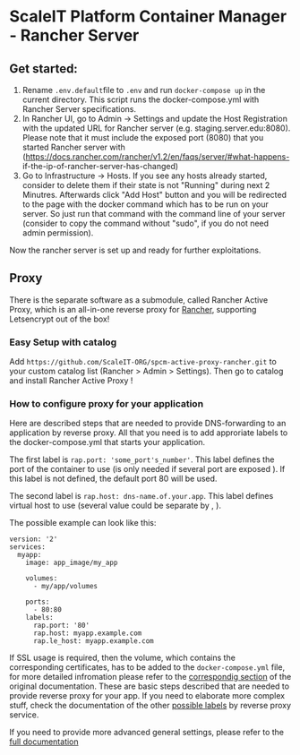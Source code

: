 # ScaleIT Platform Container Manager - Rancher Server

## Get started:
1. Rename `.env.default`file to `.env` and run `docker-compose up` in the current directory. This script runs the docker-compose.yml with 
Rancher Server specifications. 
2. In Rancher UI, go to Admin -> Settings and update the Host Registration
 with the updated URL for Rancher server (e.g. staging.server.edu:8080). Please note that it must include
 the exposed port (8080) that you started Rancher server with
 (https://docs.rancher.com/rancher/v1.2/en/faqs/server/#what-happens-
if-the-ip-of-rancher-server-has-changed)
3. Go to Infrastructure -> Hosts. If you see any hosts already started, consider to delete them if their state is not "Running" during next 2 Minutres. Afterwards click "Add Host" button and you will be redirected to the page with the docker command which has to be run on your server. So just run that command with the command line of your server (consider to copy the command without "sudo", if you do not need admin permission). 

Now the rancher server is set up and ready for further exploitations. 

## Proxy
There is the separate software as a submodule, called Rancher Active Proxy, which is an all-in-one reverse proxy for [Rancher](http://rancher.com), supporting Letsencrypt out of the box!

### Easy Setup with catalog
Add `https://github.com/ScaleIT-ORG/spcm-active-proxy-rancher.git` to your custom catalog list (Rancher > Admin > Settings).
Then go to catalog and install Rancher Active Proxy !

### How to configure proxy for your application
Here are described steps that are needed to provide DNS-forwarding to an application by reverse proxy.
All that you need is to add approriate labels to the docker-compose.yml 
that starts your application. 

The first label is `rap.port: 'some_port's_number'`. This label defines the port of the container to use (is only needed if several port are exposed ). If this label is not defined, the default port 80 will be used.

The second label is `rap.host: dns-name.of.your.app`. This label defines virtual host to use (several value could be separate by , ).

The possible example can look like this: 
    
    version: '2'
    services:
      myapp:
        image: app_image/my_app

        volumes:
          - my/app/volumes

        ports:
          - 80:80          
        labels:
          rap.port: '80'   
          rap.host: myapp.example.com
          rap.le_host: myapp.example.com

If SSL usage is required, then the volume, which contains the corresponding certificates, has to be added to the `docker-compose.yml` file, for more detailed infromation please refer to the [correspondig section](https://github.com/adi90x/rancher-active-proxy#ssl-support) of the original documentation.
These are basic steps described that are needed to provide reverse proxy for your app. If you need to elaborate more complex stuff, check the documentation of the other [possible labels](https://github.com/adi90x/rancher-active-proxy#summary-of-available-labels-for-proxied-containers) by reverse proxy service. 

If you need to provide more advanced general settings, please refer to the [full documentation](https://github.com/adi90x/rancher-active-proxy) 
